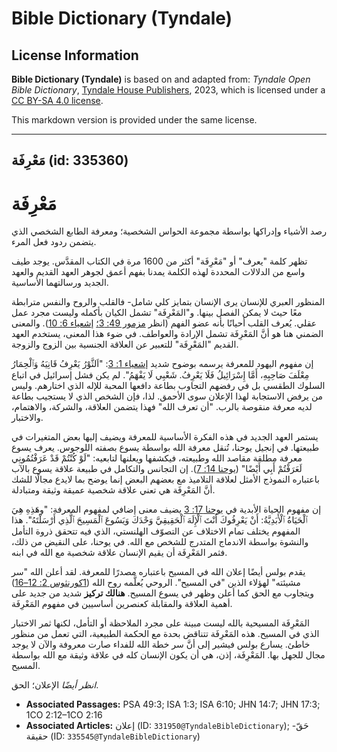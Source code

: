 # Bible Dictionary (Tyndale)

## License Information

**Bible Dictionary (Tyndale)** is based on and adapted from: _Tyndale Open Bible Dictionary_, [Tyndale House Publishers](https://tyndaleopenresources.com/), 2023, which is licensed under a [CC BY-SA 4.0 license](https://creativecommons.org/licenses/by-sa/4.0/legalcode.en).

This markdown version is provided under the same license.



--------------------------------

## مَعْرِفَة (id: 335360)

مَعْرِفَة
=========

رصد الأشياء وإدراكها بواسطة مجموعة الحواس الشخصية؛ ومعرفة الطابع الشخصي الذي يتضمن ردود فعل المرء.

تظهر كلمة "يعرف" أو "مَعْرِفَة" أكثر من 1600 مرة في الكتاب المقدَّس. يوجد طيف واسع من الدلالات المحددة لهذه الكلمة يمدنا بفهم أعمق لجوهر العهد القديم والعهد الجديد ورسالتهما الأساسية. 

المنظور العبري للإنسان يرى الإنسان بتمايز كلي شامل\- فالقلب والروح والنفس مترابطة معًا حيث لا يمكن الفصل بينها. و"المَعْرِفَة" تشمل الكيان بأكمله وليست مجرد عمل عقلي. يُعرف القلب أحيانًا بأنه عضو الفهم (انظر [مزمور 49: 3؛](https://ref.ly/Ps49:3) [إشعياء 6: 10](https://ref.ly/Isa6:10)). والمعنى الضمني هنا هو أنَّ المَعْرِفَة تشمل الإرادة والعواطف. في ضوء هذا المعنى، يستخدم العهد القديم "المَعْرِفَة" للتعبير عن العلاقة الجنسية بين الزوج والزوجة.

إن مفهوم اليهود للمعرفة يرسمه بوضوح شديد [إشعياء 1: 3](https://ref.ly/Isa1:3): "اَلثَّوْرُ يَعْرِفُ قَانِيَهُ وَٱلْحِمَارُ مِعْلَفَ صَاحِبِهِ، أَمَّا إِسْرَائِيلُ فَلَا يَعْرِفُ. شَعْبِي لَا يَفْهَمُ". لم يكن فشل إسرائيل في اتباع السلوك الطقسي بل في رفضهم التجاوب بطاعة دافعها المحبة للإله الذي اختارهم. وليس من يرفض الاستجابة لهذا الإعلان سوى الأحمق. لذا، فإن الشخص الذي لا يستجيب بطاعة لديه معرفة منقوصة بالرب. "أن تعرف الله" فهذا يتضمن العلاقة، والشركة، والاهتمام، والاختبار.

يستمر العهد الجديد في هذه الفكرة الأساسية للمعرفة ويضيف إليها بعض المتغيرات في طبيعتها. في إنجيل يوحنا، تُنقل معرفة الله بواسطة يسوع بصفته اللوجوس. يعرف يسوع معرفة مطلقة مقاصد الله وطبيعته، فيكشفها ويعلنها لتابعيه: "لَوْ كُنْتُمْ قَدْ عَرَفْتُمُونِي لَعَرَفْتُمْ أَبِي أَيْضًا" ([يوحنا 14: 7](https://ref.ly/John14:7)). إن التجانس والتكامل في طبيعة علاقة يسوع بالآب باعتباره النموذج الأمثل لعلاقة التلاميذ مع بعضهم البعض إنما يوضح بما لايدع مجالًا للشك أنَّ المَعْرِفَة هي تعني علاقة شخصية عميقة وثيقة ومتبادلة.

إن مفهوم الحياة الأبدية في [يوحنا 17: 3](https://ref.ly/John17:3) يضيف معنى إضافي لمفهوم المعرفة: "وهَذِهِ هِيَ ٱلْحَيَاةُ ٱلْأَبَدِيَّةُ: أَنْ يَعْرِفُوكَ أَنْتَ ٱلْإِلَهَ ٱلْحَقِيقِيَّ وَحْدَكَ وَيَسُوعَ ٱلْمَسِيحَ ٱلَّذِي أَرْسَلْتَهُ". هذا المفهوم يختلف تمام الاختلاف عن التصوّف الهلنستي، الذي فيه تتحقق ذروة التأمل والنشوة بواسطة الاندماج المتدرج للشخص مع الله. في يوحنا، على النقيض من ذلك، فثمر المَعْرِفَة أن يقيم الإنسان علاقة شخصية مع الله في ابنه.

يقدم بولس أيضًا إعلان الله في المسيح باعتباره مصدرًا للمعرفة. لقد أعلن الله "سر مشيئته" لهؤلاء الذين "في المسيح". الروحي يُعلَّمه روح الله ([1كورنثوس 2: 12–16](https://ref.ly/1Cor2:12-1Cor2:16)) ويتجاوب مع الحق كما أعلن وظهر في يسوع المسيح. **هنالك تركيز** شديد من جديد على أهمية العلاقة والمقابلة كعنصرين أساسيين في مفهوم المَعْرِفَة.

المَعْرِفَة المسيحية بالله ليست مبينة على مجرد الملاحظة أو التأمل، لكنها ثمر الاختبار الذي في المسيح. هذه المَعْرِفَة تتناقض بحدة مع الحكمة الطبيعية، التي تعمل من منظور خاطئ. يسارع بولس فيشير إلى أنَّ سر خطة الله للفداء صارت معروفة والآن لا يوجد مجال للجهل بها. المَعْرِفَة، إذن، هي أن يكون الإنسان كله في علاقة وثيقة مع الله بواسطة المسيح.

*انظر أيضًا* الإعلان؛ الحق.

* **Associated Passages:** PSA 49:3; ISA 1:3; ISA 6:10; JHN 14:7; JHN 17:3; 1CO 2:12–1CO 2:16
* **Associated Articles:** إعلان (ID: `331950@TyndaleBibleDictionary`); حَقّ- حقيقة  (ID: `335545@TyndaleBibleDictionary`)

